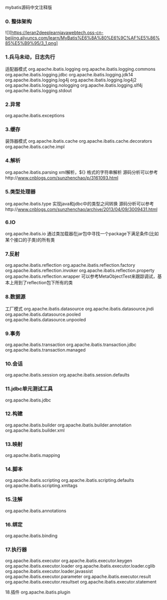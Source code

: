 ﻿mybatis源码中文注释版

### 0. 整体架构

![][https://leran2deeplearnjavawebtech.oss-cn-beijing.aliyuncs.com/learn/MyBatis%E6%8A%80%E6%9C%AF%E5%86%85%E5%B9%95/3_1.png]

### 1.兵马未动，日志先行

适配器模式
org.apache.ibatis.logging
org.apache.ibatis.logging.commons
org.apache.ibatis.logging.jdbc
org.apache.ibatis.logging.jdk14
org.apache.ibatis.logging.log4j
org.apache.ibatis.logging.log4j2
org.apache.ibatis.logging.nologging
org.apache.ibatis.logging.slf4j
org.apache.ibatis.logging.stdout

### 2.异常

org.apache.ibatis.exceptions

### 3.缓存

装饰器模式
org.apache.ibatis.cache
org.apache.ibatis.cache.decorators
org.apache.ibatis.cache.impl

### 4.解析
org.apache.ibatis.parsing
xml解析，${} 格式的字符串解析
源码分析可以参考http://www.cnblogs.com/sunzhenchao/p/3161093.html

### 5.类型处理器
org.apache.ibatis.type
实现java和jdbc中的类型之间转换
源码分析可以参考http://www.cnblogs.com/sunzhenchao/archive/2013/04/09/3009431.html

### 6.IO
org.apache.ibatis.io
通过类加载器在jar包中寻找一个package下满足条件(比如某个接口的子类)的所有类

### 7.反射
org.apache.ibatis.reflection
org.apache.ibatis.reflection.factory
org.apache.ibatis.reflection.invoker
org.apache.ibatis.reflection.property
org.apache.ibatis.reflection.wrapper
可以参考MetaObjectTest来跟踪调试，基本上用到了reflection包下所有的类

### 8.数据源

工厂模式
org.apache.ibatis.datasource
org.apache.ibatis.datasource.jndi
org.apache.ibatis.datasource.pooled
org.apache.ibatis.datasource.unpooled

### 9.事务
org.apache.ibatis.transaction
org.apache.ibatis.transaction.jdbc
org.apache.ibatis.transaction.managed

### 10.会话
org.apache.ibatis.session
org.apache.ibatis.session.defaults

### 11.jdbc单元测试工具
org.apache.ibatis.jdbc

### 12.构建
org.apache.ibatis.builder
org.apache.ibatis.builder.annotation
org.apache.ibatis.builder.xml

### 13.映射
org.apache.ibatis.mapping

### 14.脚本
org.apache.ibatis.scripting
org.apache.ibatis.scripting.defaults
org.apache.ibatis.scripting.xmltags

### 15.注解
org.apache.ibatis.annotations

### 16.绑定
org.apache.ibatis.binding

### 17.执行器
org.apache.ibatis.executor
org.apache.ibatis.executor.keygen
org.apache.ibatis.executor.loader
org.apache.ibatis.executor.loader.cglib
org.apache.ibatis.executor.loader.javassist
org.apache.ibatis.executor.parameter
org.apache.ibatis.executor.result
org.apache.ibatis.executor.resultset
org.apache.ibatis.executor.statement

18.插件
org.apache.ibatis.plugin


